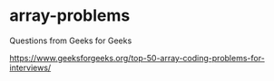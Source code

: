 # array-problems
Questions from Geeks for Geeks

https://www.geeksforgeeks.org/top-50-array-coding-problems-for-interviews/
